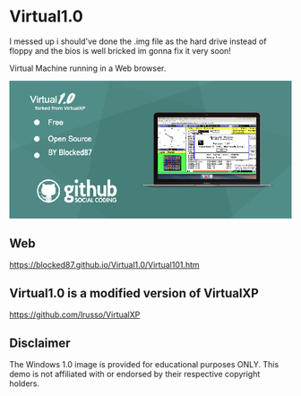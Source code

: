 # Virtual1.0

I messed up i should've done the .img file as the hard drive instead of floppy and the bios is well bricked im gonna fix it very soon!

Virtual Machine running in a Web browser.

![alt screenshot](https://raw.githubusercontent.com/blocked87/Virtual1.0/main/Virtual101.png)

## Web

https://blocked87.github.io/Virtual1.0/Virtual101.htm

## Virtual1.0 is a modified version of VirtualXP

https://github.com/lrusso/VirtualXP

## Disclaimer

The Windows 1.0 image is provided for educational purposes ONLY. This demo is not affiliated with or endorsed by their respective copyright holders.
